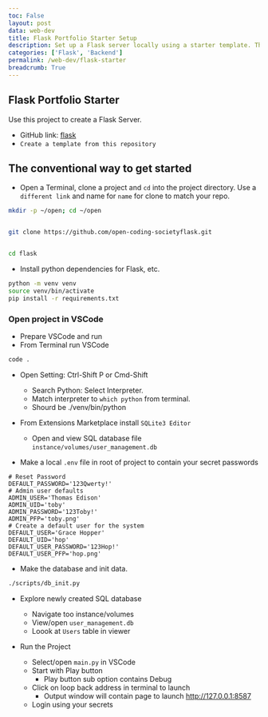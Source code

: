 ```yaml
---
toc: False
layout: post
data: web-dev
title: Flask Portfolio Starter Setup
description: Set up a Flask server locally using a starter template. This guide walks you through cloning the repository, creating a virtual environment, installing dependencies, connecting VSCode, and running the project with a SQL database.
categories: ['Flask', 'Backend']
permalink: /web-dev/flask-starter
breadcrumb: True
---
```



## Flask Portfolio Starter


Use this project to create a Flask Server.


- GitHub link: [flask](https://github.com/open-coding-society/flask)
- `Create a template from this repository`


## The conventional way to get started


- Open a Terminal, clone a project and `cd` into the project directory.  Use a `different link` and name for `name` for clone to match your repo.


```bash
mkdir -p ~/open; cd ~/open


git clone https://github.com/open-coding-societyflask.git


cd flask
```


- Install python dependencies for Flask, etc.


```bash
python -m venv venv
source venv/bin/activate
pip install -r requirements.txt
```


### Open project in VSCode


- Prepare VSCode and run
 - From Terminal run VSCode


 ```bash
 code .
 ```


 - Open Setting: Ctrl-Shift P or Cmd-Shift
   - Search Python: Select Interpreter.
   - Match interpreter to `which python` from terminal.
   - Shourd be ./venv/bin/python


 - From Extensions Marketplace install `SQLite3 Editor`
   - Open and view SQL database file `instance/volumes/user_management.db`


 - Make a local `.env` file in root of project to contain your secret passwords


 ```shella
 # Reset Password
 DEFAULT_PASSWORD='123Qwerty!'
 # Admin user defaults
 ADMIN_USER='Thomas Edison'
 ADMIN_UID='toby'
 ADMIN_PASSWORD='123Toby!'
 ADMIN_PFP='toby.png'
 # Create a default user for the system
 DEFAULT_USER='Grace Hopper'
 DEFAULT_UID='hop'
 DEFAULT_USER_PASSWORD='123Hop!'
 DEFAULT_USER_PFP='hop.png'
 ```


 - Make the database and init data.
  ```bash
 ./scripts/db_init.py
 ```


 - Explore newly created SQL database
   - Navigate too instance/volumes
   - View/open `user_management.db`
   - Loook at `Users` table in viewer




 - Run the Project
   - Select/open `main.py` in VSCode
   - Start with Play button
     - Play button sub option contains Debug
   - Click on loop back address in terminal to launch
     - Output window will contain page to launch http://127.0.0.1:8587
   - Login using your secrets




